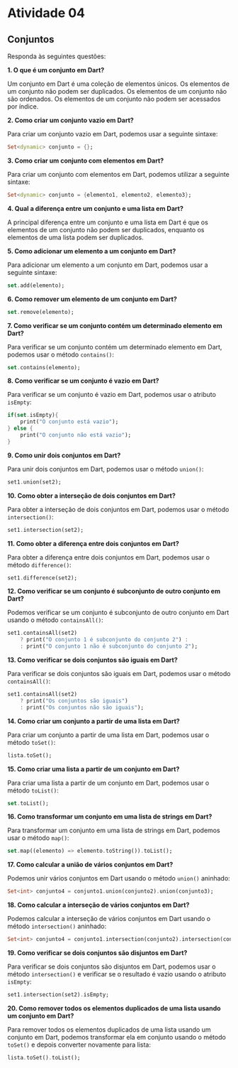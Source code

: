 # Atividade 04

## Conjuntos

Responda às seguintes questões:

**1. O que é um conjunto em Dart?**

Um conjunto em Dart é uma coleção de elementos únicos. Os elementos de um conjunto não podem ser duplicados. Os elementos de um conjunto não são ordenados. Os elementos de um conjunto não podem ser acessados por índice.

**2. Como criar um conjunto vazio em Dart?**

Para criar um conjunto vazio em Dart, podemos usar a seguinte sintaxe:

```dart
Set<dynamic> conjunto = {};
```

**3. Como criar um conjunto com elementos em Dart?**

Para criar um conjunto com elementos em Dart, podemos utilizar a seguinte sintaxe:

````dart
Set<dynamic> conjunto = {elemento1, elemento2, elemento3};
````

**4. Qual a diferença entre um conjunto e uma lista em Dart?**

A principal diferença entre um conjunto e uma lista em Dart é que os elementos de um conjunto não podem ser duplicados, enquanto os elementos de uma lista podem ser duplicados.

**5. Como adicionar um elemento a um conjunto em Dart?**

Para adicionar um elemento a um conjunto em Dart, podemos usar a seguinte sintaxe:

````dart
set.add(elemento);
````

**6. Como remover um elemento de um conjunto em Dart?**

````dart
set.remove(elemento);
````

**7. Como verificar se um conjunto contém um determinado elemento em Dart?**

Para verificar se um conjunto contém um determinado elemento em Dart, podemos usar o método ``contains()``:

````dart
set.contains(elemento);
````

**8. Como verificar se um conjunto é vazio em Dart?**

Para verificar se um conjunto é vazio em Dart, podemos usar o atributo ``isEmpty``:

````dart
if(set.isEmpty){
    print("O conjunto está vazio");
} else {
    print("O conjunto não está vazio");
}
````

**9. Como unir dois conjuntos em Dart?**

Para unir dois conjuntos em Dart, podemos usar o método ``union()``:

````dart
set1.union(set2);
````

**10. Como obter a interseção de dois conjuntos em Dart?**

Para obter a interseção de dois conjuntos em Dart, podemos usar o método ``intersection()``:

````dart
set1.intersection(set2);
````

**11. Como obter a diferença entre dois conjuntos em Dart?**

Para obter a diferença entre dois conjuntos em Dart, podemos usar o método ``difference()``:

````dart
set1.difference(set2);
````

**12. Como verificar se um conjunto é subconjunto de outro conjunto em Dart?**

Podemos verificar se um conjunto é subconjunto de outro conjunto em Dart usando o método ``containsAll()``:

````dart
set1.containsAll(set2) 
    ? print("O conjunto 1 é subconjunto do conjunto 2") : 
    : print("O conjunto 1 não é subconjunto do conjunto 2");
````

**13. Como verificar se dois conjuntos são iguais em Dart?**

Para verificar se dois conjuntos são iguais em Dart, podemos usar o método ``containsAll()``:

````dart
set1.containsAll(set2) 
    ? print("Os conjuntos são iguais") 
    : print("Os conjuntos não são iguais");
````

**14. Como criar um conjunto a partir de uma lista em Dart?**

Para criar um conjunto a partir de uma lista em Dart, podemos usar o método ``toSet()``:

````dart
lista.toSet();
````

**15. Como criar uma lista a partir de um conjunto em Dart?**

Para criar uma lista a partir de um conjunto em Dart, podemos usar o método ``toList()``:

````dart
set.toList();
````
**16. Como transformar um conjunto em uma lista de strings em Dart?**

Para transformar um conjunto em uma lista de strings em Dart, podemos usar o método ``map()``:

````dart
set.map((elemento) => elemento.toString()).toList();
````

**17. Como calcular a união de vários conjuntos em Dart?**

Podemos unir vários conjuntos em Dart usando o método ``union()`` aninhado:

````dart
Set<int> conjunto4 = conjunto1.union(conjunto2).union(conjunto3);
````

**18. Como calcular a interseção de vários conjuntos em Dart?**

Podemos calcular a interseção de vários conjuntos em Dart usando o método ``intersection()`` aninhado:

````dart
Set<int> conjunto4 = conjunto1.intersection(conjunto2).intersection(conjunto3);
````

**19. Como verificar se dois conjuntos são disjuntos em Dart?**

Para verificar se dois conjuntos são disjuntos em Dart, podemos usar o método ``intersection()`` e verificar se o resultado é vazio usando o atributo ``isEmpty``:

````dart
set1.intersection(set2).isEmpty;
````

**20. Como remover todos os elementos duplicados de uma lista usando um conjunto em Dart?**

Para remover todos os elementos duplicados de uma lista usando um conjunto em Dart, podemos transformar ela em conjunto usando o método ``toSet()`` e depois converter novamente para lista:

````dart
lista.toSet().toList();
````